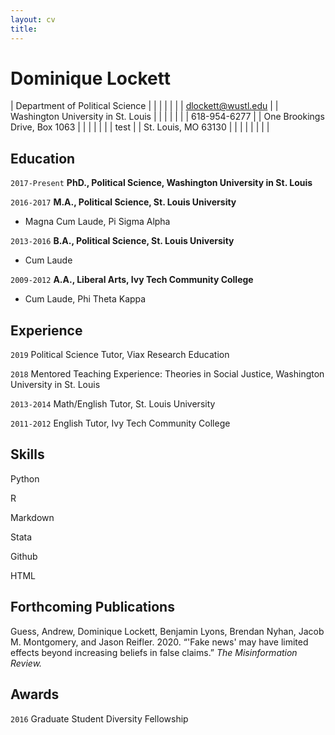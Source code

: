 ```yaml
---	
layout: cv	
title:
---
```

# Dominique Lockett


| Department of Political Science    |   |   |   |   |   |   | dlockett@wustl.edu |
| Washington University in St. Louis |   |   |   |   |   |   | 618-954-6277       |
| One Brookings Drive, Box 1063      |   |   |   |   |   |   |       test         |
| St. Louis, MO 63130                |   |   |   |   |   |   |                    |

## Education

`2017-Present`
__PhD., Political Science, Washington University in St. Louis__

`2016-2017`
__M.A., Political Science, St. Louis University__

- Magna Cum Laude, Pi Sigma Alpha

`2013-2016`
__B.A., Political Science, St. Louis University__

- Cum Laude

`2009-2012`
__A.A., Liberal Arts, Ivy Tech Community College__

- Cum Laude, Phi Theta Kappa

## Experience
`2019`
Political Science Tutor, Viax Research Education

`2018`
Mentored Teaching Experience: Theories in Social Justice, Washington University in St. Louis

`2013-2014`
Math/English Tutor, St. Louis University

`2011-2012`
English Tutor, Ivy Tech Community College



## Skills
Python

R

Markdown

Stata

Github

HTML


## Forthcoming Publications

Guess, Andrew, Dominique Lockett, Benjamin Lyons, Brendan Nyhan, Jacob M. Montgomery, and Jason Reifler. 2020. “'Fake news' may have limited effects beyond increasing beliefs in false claims.” *The Misinformation Review.*



## Awards

`2016`
Graduate Student Diversity Fellowship




